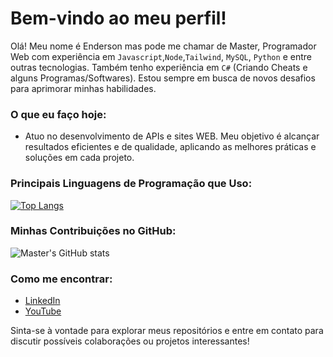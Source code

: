# Bem-vindo ao meu perfil!


Olá! Meu nome é Enderson mas pode me chamar de Master, Programador Web com experiência em `Javascript`,`Node`,`Tailwind`, `MySQL`, `Python` e entre outras tecnologias.
Também tenho experiência em `C#` (Criando Cheats e alguns Programas/Softwares).
Estou sempre em busca de novos desafios para aprimorar minhas habilidades.

### O que eu faço hoje:
- Atuo no desenvolvimento de APIs e sites WEB. Meu objetivo é alcançar resultados eficientes e de qualidade, aplicando as melhores práticas e soluções em cada projeto.


### Principais Linguagens de Programação que Uso:

[![Top Langs](https://github-readme-stats.vercel.app/api/top-langs/?username=MasterKKJJ&layout=donut)](https://github.com/anuraghazra/github-readme-stats)

### Minhas Contribuições no GitHub:

![Master's GitHub stats](https://github-readme-stats.vercel.app/api?username=MasterKKJJ&show_icons=true&theme=slateorange)

### Como me encontrar:

- [LinkedIn](https://www.linkedin.com/in/enderson-alves-6999262bb/)
- [YouTube](https://www.youtube.com/@MasterKKJJ)

Sinta-se à vontade para explorar meus repositórios e entre em contato para discutir possíveis colaborações ou projetos interessantes!

